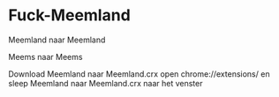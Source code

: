 # Fuck-Meemland
Meemland naar Meemland



Meems naar Meems



Download Meemland naar Meemland.crx open chrome://extensions/ en sleep Meemland naar Meemland.crx naar het venster
